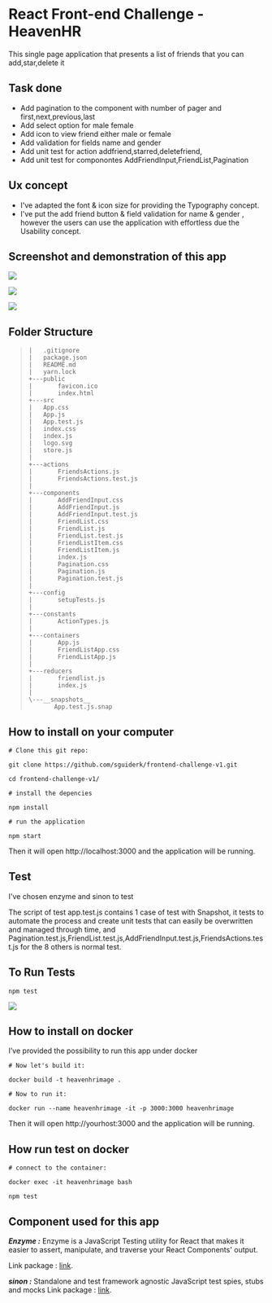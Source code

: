 # React Front-end Challenge - HeavenHR

This single page application that presents a list of friends that you can add,star,delete it 

## Task done

* Add pagination to the component with number of pager and first,next,previous,last
* Add select option for male female
* Add icon to view friend either male or female
* Add validation for fields name and gender
* Add unit test for action addfriend,starred,deletefriend,
* Add unit test for componontes AddFriendInput,FriendList,Pagination

## Ux concept

* I've adapted the font & icon size for providing the Typography concept.
* I've put the add friend button & field validation for name & gender 
  , however the users can use the application with effortless due the Usability concept.
  

## Screenshot and demonstration of this app 

![](https://i.imgur.com/K2BlGF7l.png)

![](https://i.imgur.com/8pxQ7PGl.png)

![](https://i.imgur.com/Wz1SrYzl.png)


## Folder Structure


>     |   .gitignore
>     |   package.json
>     |   README.md
>     |   yarn.lock
>     +---public
>     |       favicon.ico
>     |       index.html
>     +---src
>     |   App.css
>     |   App.js
>     |   App.test.js
>     |   index.css
>     |   index.js
>     |   logo.svg
>     |   store.js
>     |   
>     +---actions
>     |       FriendsActions.js
>     |       FriendsActions.test.js
>     |       
>     +---components
>     |       AddFriendInput.css
>     |       AddFriendInput.js
>     |       AddFriendInput.test.js
>     |       FriendList.css
>     |       FriendList.js
>     |       FriendList.test.js
>     |       FriendListItem.css
>     |       FriendListItem.js
>     |       index.js
>     |       Pagination.css
>     |       Pagination.js
>     |       Pagination.test.js
>     |       
>     +---config
>     |       setupTests.js
>     |       
>     +---constants
>     |       ActionTypes.js
>     |       
>     +---containers
>     |       App.js
>     |       FriendListApp.css
>     |       FriendListApp.js
>     |       
>     +---reducers
>     |       friendlist.js
>     |       index.js
>     |       
>     \---__snapshots__
>            App.test.js.snap


## How to install on your computer

`# Clone this git repo:`

`git clone https://github.com/sguiderk/frontend-challenge-v1.git`

`cd frontend-challenge-v1/`

`# install the depencies `

`npm install`

`# run the application `

`npm start `

Then it will open http://localhost:3000 and the application will be running.

## Test

I've chosen enzyme and sinon to test 

The script of test app.test.js contains 1 case of test with Snapshot, it tests to automate the process and create unit tests that can easily be overwritten and managed through time, and Pagination.test.js,FriendList.test.js,AddFriendInput.test.js,FriendsActions.test.js for the 8 others is normal test.

## To Run Tests

`npm test`

![](https://i.imgur.com/hweH2L4l.png)

## How to install on docker

I’ve provided the possibility to run this app under docker 

`# Now let's build it:`

`docker build -t heavenhrimage .`

`# Now to run it:`

`docker run --name heavenhrimage -it -p 3000:3000 heavenhrimage`

Then it will open http://yourhost:3000 and the application will be running.

## How run test on docker

`# connect to the container:`

`docker exec -it heavenhrimage bash`

`npm test`

## Component used for this app

_**Enzyme :**_ Enzyme is a JavaScript Testing utility for React that makes it easier to assert, manipulate, and traverse your React Components' output.

Link package :  [link](https://www.npmjs.com/package/enzyme).


_**sinon :**_ Standalone and test framework agnostic JavaScript test spies, stubs and mocks
Link package :  [link](https://www.npmjs.com/package/sinon).

